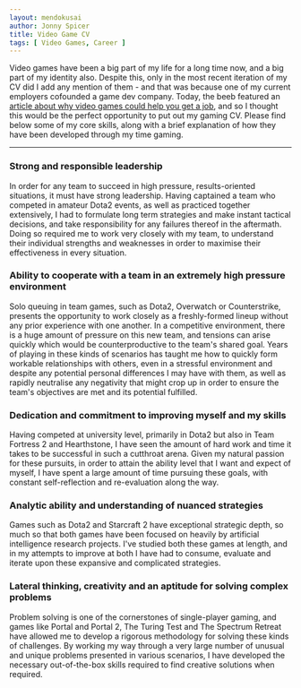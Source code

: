 ```yaml
---
layout: mendokusai
author: Jonny Spicer
title: Video Game CV
tags: [ Video Games, Career ]
---
```

Video games have been a big part of my life for a long time now, and a big part of my identity also. Despite this, only in the most
recent iteration of my CV did I add any mention of them - and that was because one of my current employers cofounded a game dev
company. Today, the beeb featured an [article about why video games could help you get a job](https://www.bbc.co.uk/news/business-49317440), and so I thought this would be the perfect opportunity to put out my gaming CV. Please find below some of my
core skills, along with a brief explanation of how they have been developed through my time gaming.

---

### Strong and responsible leadership

In order for any team to succeed in high pressure, results-oriented situations, it must have strong leadership. Having captained a
team who competed in amateur Dota2 events, as well as practiced together extensively, I had to formulate long term strategies and
make instant tactical decisions, and take responsibility for any failures thereof in the aftermath. Doing so required me to work
very closely with my team, to understand their individual strengths and weaknesses in order to maximise their effectiveness in
every situation.

### Ability to cooperate with a team in an extremely high pressure environment

Solo queuing in team games, such as Dota2, Overwatch or Counterstrike, presents the opportunity to work closely as a freshly-formed lineup
without any prior experience with one another. In a competitive environment, there is a huge amount of pressure on this new team,
and tensions can arise quickly which would be counterproductive to the team's shared goal. Years of playing in these kinds of
scenarios has taught me how to quickly form workable relationships with others, even in a stressful environment and despite any
potential personal differences I may have with them, as well as rapidly neutralise any negativity that might crop up in order
to ensure the team's objectives are met and its potential fulfilled.

### Dedication and commitment to improving myself and my skills

Having competed at university level, primarily in Dota2 but also in Team Fortress 2 and Hearthstone, I have seen the amount of
hard work and time it takes to be successful in such a cutthroat arena. Given my natural passion for these pursuits, in order to
attain the ability level that I want and expect of myself, I have spent a large amount of time pursuing these goals, with
constant self-reflection and re-evaluation along the way.

### Analytic ability and understanding of nuanced strategies

Games such as Dota2 and Starcraft 2 have exceptional strategic depth, so much so that both games have been focused on heavily by
artificial intelligence research projects. I've studied both these games at length, and in my attempts to improve at both I have
had to consume, evaluate and iterate upon these expansive and complicated strategies.

### Lateral thinking, creativity and an aptitude for solving complex problems

Problem solving is one of the cornerstones of single-player gaming, and games like Portal and Portal 2, The Turing Test and The
Spectrum Retreat have allowed me to develop a rigorous methodology for solving these kinds of challenges. By working my way through
a very large number of unusual and unique problems presented in various scenarios, I have developed the necessary out-of-the-box
skills required to find creative solutions when required.